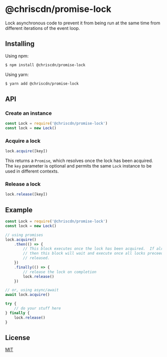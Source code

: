 # @chriscdn/promise-lock

Lock asynchronous code to prevent it from being run at the same time from different iterations of the event loop.

## Installing

Using npm:

``` bash
$ npm install @chriscdn/promise-lock
```

Using yarn:

``` bash
$ yarn add @chriscdn/promise-lock
```

## API

### Create an instance

``` js
const Lock = require('@chriscdn/promise-lock')
const lock = new Lock()
```

### Acquire a lock

``` js
lock.acquire([key])
```

This returns a `Promise`, which resolves once the lock has been acquired.  The `key` parameter is optional and permits the same `Lock` instance to be used in different contexts.

### Release a lock

``` js
lock.release([key])
```

## Example

``` js
const Lock = require('@chriscdn/promise-lock')
const lock = new Lock()

// using promises
lock.acquire()
	.then(() => {
		// This block executes once the lock has been acquired.  If already locked
		// then this block will wait and execute once all locks preceeding it have been
		// released.
	})
	.finally(() => {
		// release the lock on completion
		lock.release()
	})

// or, using async/await
await lock.acquire()

try {
	// do your stuff here
} finally {
	lock.release()
}
```

## License

[MIT](LICENSE)